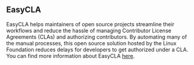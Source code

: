 ## EasyCLA

EasyCLA helps maintainers of open source projects streamline their workflows and reduce the hassle of managing Contributor License Agreements (CLAs) and authorizing contributors. By automating many of the manual processes, this open source solution hosted by the Linux Foundation reduces delays for developers to get authorized under a CLA. You can find more information about EasyCLA [here](https://github.com/communitybridge/easycla/blob/master/docs/getting-started.md).


